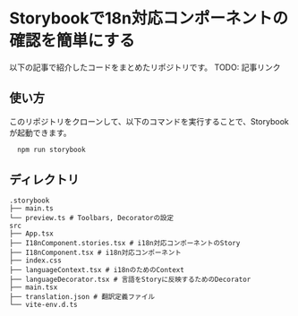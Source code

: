 # Storybookで18n対応コンポーネントの確認を簡単にする

以下の記事で紹介したコードをまとめたリポジトリです。
TODO: 記事リンク

## 使い方
このリポジトリをクローンして、以下のコマンドを実行することで、Storybookが起動できます。
```bash
  npm run storybook
```

## ディレクトリ
```
.storybook
├── main.ts
└── preview.ts # Toolbars, Decoratorの設定
src
├── App.tsx
├── I18nComponent.stories.tsx # i18n対応コンポーネントのStory
├── I18nComponent.tsx # i18n対応コンポーネント
├── index.css
├── languageContext.tsx # i18nのためのContext
├── languageDecorator.tsx # 言語をStoryに反映するためのDecorator
├── main.tsx
├── translation.json # 翻訳定義ファイル
└── vite-env.d.ts